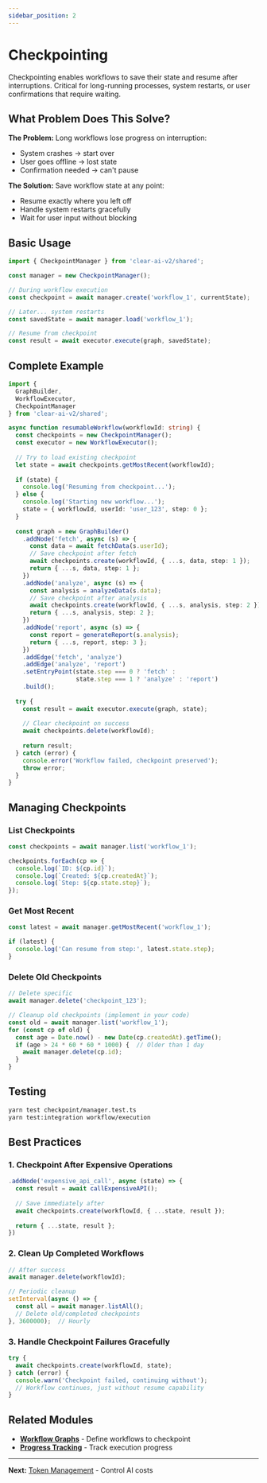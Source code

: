 ```yaml
---
sidebar_position: 2
---
```


# Checkpointing

Checkpointing enables workflows to save their state and resume after interruptions. Critical for long-running processes, system restarts, or user confirmations that require waiting.

## What Problem Does This Solve?

**The Problem:** Long workflows lose progress on interruption:
- System crashes → start over
- User goes offline → lost state
- Confirmation needed → can't pause

**The Solution:** Save workflow state at any point:
- Resume exactly where you left off
- Handle system restarts gracefully
- Wait for user input without blocking

## Basic Usage

```typescript
import { CheckpointManager } from 'clear-ai-v2/shared';

const manager = new CheckpointManager();

// During workflow execution
const checkpoint = await manager.create('workflow_1', currentState);

// Later... system restarts
const savedState = await manager.load('workflow_1');

// Resume from checkpoint
const result = await executor.execute(graph, savedState);
```

## Complete Example

```typescript
import {
  GraphBuilder,
  WorkflowExecutor,
  CheckpointManager
} from 'clear-ai-v2/shared';

async function resumableWorkflow(workflowId: string) {
  const checkpoints = new CheckpointManager();
  const executor = new WorkflowExecutor();
  
  // Try to load existing checkpoint
  let state = await checkpoints.getMostRecent(workflowId);
  
  if (state) {
    console.log('Resuming from checkpoint...');
  } else {
    console.log('Starting new workflow...');
    state = { workflowId, userId: 'user_123', step: 0 };
  }
  
  const graph = new GraphBuilder()
    .addNode('fetch', async (s) => {
      const data = await fetchData(s.userId);
      // Save checkpoint after fetch
      await checkpoints.create(workflowId, { ...s, data, step: 1 });
      return { ...s, data, step: 1 };
    })
    .addNode('analyze', async (s) => {
      const analysis = analyzeData(s.data);
      // Save checkpoint after analysis
      await checkpoints.create(workflowId, { ...s, analysis, step: 2 });
      return { ...s, analysis, step: 2 };
    })
    .addNode('report', async (s) => {
      const report = generateReport(s.analysis);
      return { ...s, report, step: 3 };
    })
    .addEdge('fetch', 'analyze')
    .addEdge('analyze', 'report')
    .setEntryPoint(state.step === 0 ? 'fetch' : 
                   state.step === 1 ? 'analyze' : 'report')
    .build();
  
  try {
    const result = await executor.execute(graph, state);
    
    // Clear checkpoint on success
    await checkpoints.delete(workflowId);
    
    return result;
  } catch (error) {
    console.error('Workflow failed, checkpoint preserved');
    throw error;
  }
}
```

## Managing Checkpoints

### List Checkpoints

```typescript
const checkpoints = await manager.list('workflow_1');

checkpoints.forEach(cp => {
  console.log(`ID: ${cp.id}`);
  console.log(`Created: ${cp.createdAt}`);
  console.log(`Step: ${cp.state.step}`);
});
```

### Get Most Recent

```typescript
const latest = await manager.getMostRecent('workflow_1');

if (latest) {
  console.log('Can resume from step:', latest.state.step);
}
```

### Delete Old Checkpoints

```typescript
// Delete specific
await manager.delete('checkpoint_123');

// Cleanup old checkpoints (implement in your code)
const old = await manager.list('workflow_1');
for (const cp of old) {
  const age = Date.now() - new Date(cp.createdAt).getTime();
  if (age > 24 * 60 * 60 * 1000) {  // Older than 1 day
    await manager.delete(cp.id);
  }
}
```

## Testing

```bash
yarn test checkpoint/manager.test.ts
yarn test:integration workflow/execution
```

## Best Practices

### 1. Checkpoint After Expensive Operations

```typescript
.addNode('expensive_api_call', async (state) => {
  const result = await callExpensiveAPI();
  
  // Save immediately after
  await checkpoints.create(workflowId, { ...state, result });
  
  return { ...state, result };
})
```

### 2. Clean Up Completed Workflows

```typescript
// After success
await manager.delete(workflowId);

// Periodic cleanup
setInterval(async () => {
  const all = await manager.listAll();
  // Delete old/completed checkpoints
}, 3600000);  // Hourly
```

### 3. Handle Checkpoint Failures Gracefully

```typescript
try {
  await checkpoints.create(workflowId, state);
} catch (error) {
  console.warn('Checkpoint failed, continuing without');
  // Workflow continues, just without resume capability
}
```

## Related Modules

- [**Workflow Graphs**](./workflow-graphs.md) - Define workflows to checkpoint
- [**Progress Tracking**](../conversational/progress-tracking.md) - Track execution progress

---

**Next:** [Token Management](../infrastructure/token-management.md) - Control AI costs
